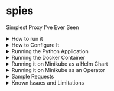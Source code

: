 # spies

Simplest Proxy I've Ever Seen

<details>
  <summary>How to run it</summary>

You can install it in Python virtual environment

... or...

You can run it via a Docker container

... or...

You can run it on minikube (by installing it via Helm or an Operator and a CRD)

</details>

<details>
  <summary>How to Configure It</summary>

The `proxy.yaml` is the configuration file. You have to restart the application in order for the configuration to take effect. Also, for Docker/minikube, you have to rebuild the Docker image and redeploy the helm chart in order for the configuation to take effect.

### The `listen` Section

This is where you'd specify the interface and TCP port to listen on. You could use `127.0.0.1` as address, but that's complicated to be exposed from Docker containers

### The `services` Section

This is a list with the following items

- `name`: give your service a name
- `domain`: set a domain name for your service. When proxying, spies will identify the service by mapping the `Host` header value to this `domain`. If the `Host` header is not found in this list, the proxy will return `404, 'please use one of the domains in the config file'`
- `lb-strategy`: this is an optional field. The default value is `random`, but `round-robin` can also be set as a load balacing strategy between the `hosts`
- `hosts`: list of hosts/origins to balance between and proxy to. For each host, specify an `address` and a TCP `port`. No SSL verification is done while proxying to SSL

</details>

<details>
  <summary>Running the Python Application</summary>

Requirements / Tested on

- python 3.8

#### Preparing the Environment

```sh
mkdir venv
python3 -m venv venv/
. venv/bin/activate
pip install -r spies/requirements.txt
```

#### Starting the Application

```sh
cd spies
python ./proxy.py
```

Press Ctrl + C to stop the process once you're done

</details>

<details>
  <summary>Running the Docker Container</summary>

Requirements / Tested on

- docker 19

#### Building the Docker Image

```sh
export IMG_TAG=`grep tag spies-helm-chart/values.yaml | awk '{print $2}'`
docker build -t spies:$IMG_TAG .
```

#### Starting the Docker Container

```sh
docker run -it --rm --name spies -p 127.0.0.1:8080:8080 spies:$IMG_TAG
```

Press Ctrl + C to stop the process once you're done

</details>

<details>
  <summary>Running it on Minikube as a Helm Chart</summary>

Requirements / Tested on

- minikube 1.17
- kubectl 1.20
- kubernetes 1.20
- helm 3.5

#### Preparing the Helm Chart

```sh
helm dependency update ./spies-helm-chart && helm package --version `grep version spies-helm-chart/Chart.yaml | awk '{print $2}'` ./spies-helm-chart
```

#### Running it on Minikube as a Helm Chart

```sh
minikube start
eval $(minikube docker-env)
docker build -t spies:$IMG_TAG .
helm upgrade --install spies spies-helm-chart-`grep version spies-helm-chart/Chart.yaml | awk '{print $2}'`.tgz
minikube service spies
kubectl get all
```

You may note that the Docker image must be rebuilt with the docker binary provided by minikube, so that minikube can fetch the image

</details>

<details>
  <summary>Running it on Minikube as an Operator</summary>

Requirements / Tested on

- minikube 1.17
- kubectl 1.20
- kubernetes 1.20
- helm 3.5
- operator-sdk 1.4

#### Building the Docker Image

```sh
eval $(minikube docker-env)
export IMG_TAG=`grep tag spies-helm-chart/values.yaml | awk '{print $2}'`
docker build -t spies:$IMG_TAG .
```

You may note that the Docker image must be rebuilt with the docker binary provided by minikube, so that minikube can fetch the image

#### Deploying the Operator

```sh
cd spies-operator
export OPERATOR_IMG=spies-operator:$IMG_TAG
make docker-build IMG=$OPERATOR_IMG
make deploy IMG=$OPERATOR_IMG
kubectl get all
```

#### Deploy the Proxy CRD

```sh
cd spies-operator
kubectl apply -f config/samples/charts_v1alpha1_spies.yaml
kubectl get all
minikube service spies
```

</details>

<details>
  <summary>Sample Requests</summary>

In the below examples, you may want to replace "127.0.0.1:8080" with the specific IP:Port on which the proxy is exposed (for example, what `minikube service spies` returns)

```sh
curl -H "Host:wikipedia.org" http://127.0.0.1:8080/wiki/Tesla_Model_X
curl -H "Host:robots.txt" http://127.0.0.1:8080/robots.txt
curl -H "Host:this-must-fail.com" http://127.0.0.1:8080/bla
curl -H "Host:the.one" http://127.0.0.1:8080/robots.txt
```

</details>

<details>
  <summary>Known Issues and Limitations</summary>

- The biggest limitation is that... this proxy is not nginx... nor envoy, or HAproxy or Apache HTTPD... This is just for fun and/or academic purposes

- You have to restart the application if you've changed the configuration file; In case of Docker, you need to rebuild the image and restart the container if you've changed the configuration file; In case of Kubernetes, you also have to repackage the Helm chart and re-deploy it in case you've changed the configuration file
</details>
